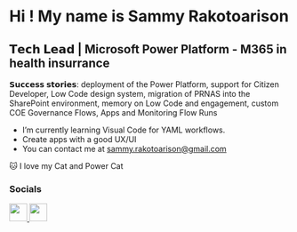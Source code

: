 Hi ! My name is Sammy Rakotoarison
==========================================================================================================================================

𝗧𝗲𝗰𝗵 𝗟𝗲𝗮𝗱 | Microsoft Power Platform - M365 in health insurrance
------------------------

𝗦𝘂𝗰𝗰𝗲𝘀𝘀 𝘀𝘁𝗼𝗿𝗶𝗲𝘀: deployment of the Power Platform, support for Citizen Developer, Low Code design system, migration of PRNAS into the SharePoint environment, memory on Low Code and engagement, custom COE Governance Flows, Apps and Monitoring Flow Runs

* I’m currently learning Visual Code for YAML workflows.
* Create apps with a good UX/UI
* You can contact me at [sammy.rakotoarison@gmail.com](mailto:sammy.rakotoarison@gmail.com)


🐱 I love my Cat and Power Cat

### Socials

<p align="left"> <a href="https://www.github.com/srakotoarison" target="_blank" rel="noreferrer"> <picture> <source media="(prefers-color-scheme: dark)" srcset="https://raw.githubusercontent.com/danielcranney/readme-generator/main/public/icons/socials/github-dark.svg" /> <source media="(prefers-color-scheme: light)" srcset="https://raw.githubusercontent.com/danielcranney/readme-generator/main/public/icons/socials/github.svg" /> <img src="https://raw.githubusercontent.com/danielcranney/readme-generator/main/public/icons/socials/github.svg" width="32" height="32" /> </picture> </a> <a href="https://www.linkedin.com/in/sammy-rakotoarison" target="_blank" rel="noreferrer"> <picture> <source media="(prefers-color-scheme: dark)" srcset="https://raw.githubusercontent.com/danielcranney/readme-generator/main/public/icons/socials/linkedin-dark.svg" /> <source media="(prefers-color-scheme: light)" srcset="https://raw.githubusercontent.com/danielcranney/readme-generator/main/public/icons/socials/linkedin.svg" /> <img src="https://raw.githubusercontent.com/danielcranney/readme-generator/main/public/icons/socials/linkedin.svg" width="32" height="32" /> </picture> </a></p>

